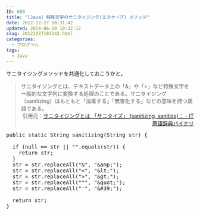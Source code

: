 ```yaml
---
ID: 600
title: "[Java] 特殊文字のサニタイジング(エスケープ) メソッド"
date: 2012-12-27 18:31:42
updated: 2014-06-20 10:32:12
slug: 20121227183142.html
categories:
  - プログラム
tags:
  - Java
---
```


サニタイジングメソッドを共通化しておこうかと。

<!--more-->
<blockquote>サニタイジングとは、テキストデータ上の「&」や「>」など特殊文字を一般的な文字列に変換する処理のことである。サニタイジング（sanitizing）はもともと「消毒する」「無害化する」などの意味を持つ英語である。
<div align="right">引用元：<a href="http://goo.gl/dMLsl">サニタイジングとは 「サニタイズ」 (sanitizing, sanitize)： - IT用語辞典バイナリ</a></div></blockquote>

<pre class="prettyprint linenums lang-java">
public static String sanitizing(String str) {

  if (null == str || &quot;&quot;.equals(str)) {
    return str;
  }
  str = str.replaceAll(&quot;&amp;&quot;, &quot;&amp;amp;&quot;);
  str = str.replaceAll(&quot;&lt;&quot;, &quot;&amp;lt;&quot;);
  str = str.replaceAll(&quot;&gt;&quot;, &quot;&amp;gt;&quot;);
  str = str.replaceAll(&quot;&quot;&quot;, &quot;&amp;quot;&quot;);
  str = str.replaceAll(&quot;&#039;&quot;, &quot;&amp;#39;&quot;);
  
  return str;
}
</pre>
